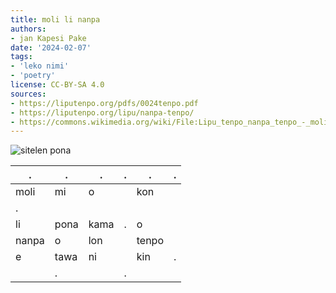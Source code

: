 ```yaml
---
title: moli li nanpa
authors:
- jan Kapesi Pake
date: '2024-02-07'
tags:
- 'leko nimi'
- 'poetry'
license: CC-BY-SA 4.0
sources:
- https://liputenpo.org/pdfs/0024tenpo.pdf
- https://liputenpo.org/lipu/nanpa-tenpo/
- https://commons.wikimedia.org/wiki/File:Lipu_tenpo_nanpa_tenpo_-_moli_li_nanpa.png
---
```


![sitelen pona](https://upload.wikimedia.org/wikipedia/commons/b/bc/Lipu_tenpo_nanpa_tenpo_-_moli_li_nanpa.png)

| .     | .    | .    | .   | .     | .   |
| ----- | ---- | ---- | --- | ----- | --- |
| moli  | mi   | o    |     | kon   |
| .     |
| li    | pona | kama | .   | o     |
| nanpa | o    | lon  |     | tenpo |
| e     | tawa | ni   |     | kin   | .   |
|       | .    |      | .   |